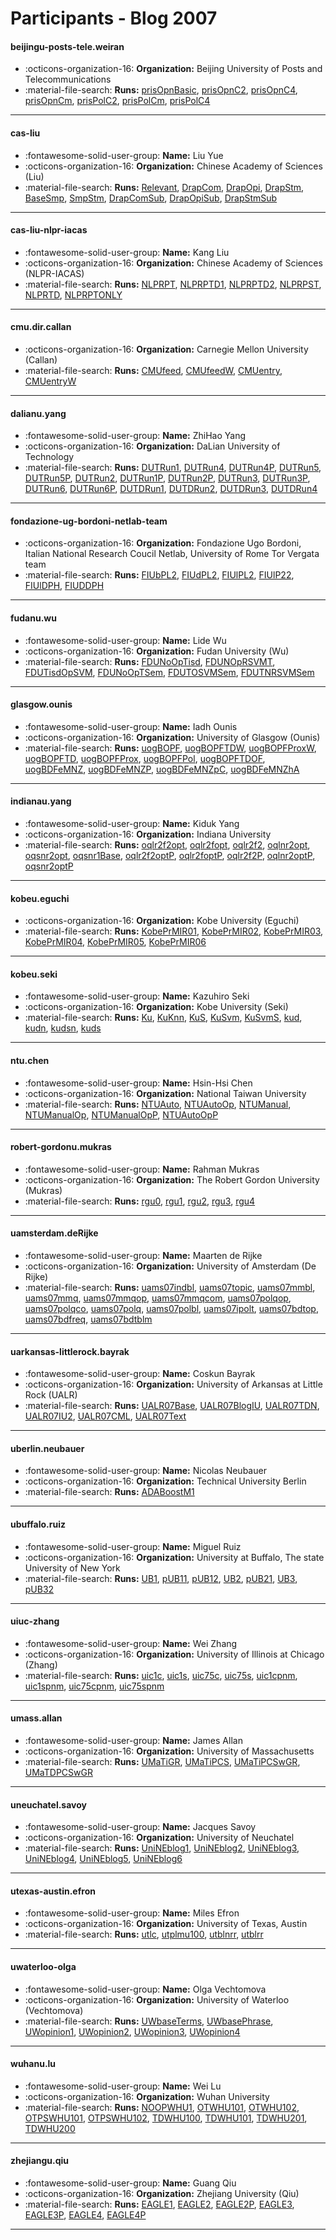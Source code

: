 # Participants - Blog 2007 

#### beijingu-posts-tele.weiran
 - :octicons-organization-16: **Organization:** Beijing University of Posts and Telecommunications
 - :material-file-search: **Runs:** [prisOpnBasic](./runs.md#prisopnbasic), [prisOpnC2](./runs.md#prisopnc2), [prisOpnC4](./runs.md#prisopnc4), [prisOpnCm](./runs.md#prisopncm), [prisPolC2](./runs.md#prispolc2), [prisPolCm](./runs.md#prispolcm), [prisPolC4](./runs.md#prispolc4)

---
#### cas-liu
 - :fontawesome-solid-user-group: **Name:** Liu Yue
 - :octicons-organization-16: **Organization:** Chinese Academy of Sciences (Liu)
 - :material-file-search: **Runs:** [Relevant](./runs.md#relevant), [DrapCom](./runs.md#drapcom), [DrapOpi](./runs.md#drapopi), [DrapStm](./runs.md#drapstm), [BaseSmp](./runs.md#basesmp), [SmpStm](./runs.md#smpstm), [DrapComSub](./runs.md#drapcomsub), [DrapOpiSub](./runs.md#drapopisub), [DrapStmSub](./runs.md#drapstmsub)

---
#### cas-liu-nlpr-iacas
 - :fontawesome-solid-user-group: **Name:** Kang Liu
 - :octicons-organization-16: **Organization:** Chinese Academy of Sciences (NLPR-IACAS)
 - :material-file-search: **Runs:** [NLPRPT](./runs.md#nlprpt), [NLPRPTD1](./runs.md#nlprptd1), [NLPRPTD2](./runs.md#nlprptd2), [NLPRPST](./runs.md#nlprpst), [NLPRTD](./runs.md#nlprtd), [NLPRPTONLY](./runs.md#nlprptonly)

---
#### cmu.dir.callan
 - :octicons-organization-16: **Organization:** Carnegie Mellon University (Callan)
 - :material-file-search: **Runs:** [CMUfeed](./runs.md#cmufeed), [CMUfeedW](./runs.md#cmufeedw), [CMUentry](./runs.md#cmuentry), [CMUentryW](./runs.md#cmuentryw)

---
#### dalianu.yang
 - :fontawesome-solid-user-group: **Name:** ZhiHao Yang
 - :octicons-organization-16: **Organization:** DaLian University of Technology
 - :material-file-search: **Runs:** [DUTRun1](./runs.md#dutrun1), [DUTRun4](./runs.md#dutrun4), [DUTRun4P](./runs.md#dutrun4p), [DUTRun5](./runs.md#dutrun5), [DUTRun5P](./runs.md#dutrun5p), [DUTRun2](./runs.md#dutrun2), [DUTRun1P](./runs.md#dutrun1p), [DUTRun2P](./runs.md#dutrun2p), [DUTRun3](./runs.md#dutrun3), [DUTRun3P](./runs.md#dutrun3p), [DUTRun6](./runs.md#dutrun6), [DUTRun6P](./runs.md#dutrun6p), [DUTDRun1](./runs.md#dutdrun1), [DUTDRun2](./runs.md#dutdrun2), [DUTDRun3](./runs.md#dutdrun3), [DUTDRun4](./runs.md#dutdrun4)

---
#### fondazione-ug-bordoni-netlab-team
 - :octicons-organization-16: **Organization:**  Fondazione Ugo Bordoni, Italian National Research Coucil  Netlab,  University of Rome Tor Vergata team
 - :material-file-search: **Runs:** [FIUbPL2](./runs.md#fiubpl2), [FIUdPL2](./runs.md#fiudpl2), [FIUlPL2](./runs.md#fiulpl2), [FIUlP22](./runs.md#fiulp22), [FIUlDPH](./runs.md#fiuldph), [FIUDDPH](./runs.md#fiuddph)

---
#### fudanu.wu
 - :fontawesome-solid-user-group: **Name:** Lide Wu
 - :octicons-organization-16: **Organization:** Fudan University (Wu)
 - :material-file-search: **Runs:** [FDUNoOpTisd](./runs.md#fdunooptisd), [FDUNOpRSVMT](./runs.md#fdunoprsvmt), [FDUTisdOpSVM](./runs.md#fdutisdopsvm), [FDUNoOpTSem](./runs.md#fdunooptsem), [FDUTOSVMSem](./runs.md#fdutosvmsem), [FDUTNRSVMSem](./runs.md#fdutnrsvmsem)

---
#### glasgow.ounis
 - :fontawesome-solid-user-group: **Name:** Iadh Ounis
 - :octicons-organization-16: **Organization:** University of Glasgow (Ounis)
 - :material-file-search: **Runs:** [uogBOPF](./runs.md#uogbopf), [uogBOPFTDW](./runs.md#uogbopftdw), [uogBOPFProxW](./runs.md#uogbopfproxw), [uogBOPFTD](./runs.md#uogbopftd), [uogBOPFProx](./runs.md#uogbopfprox), [uogBOPFPol](./runs.md#uogbopfpol), [uogBOPFTDOF](./runs.md#uogbopftdof), [uogBDFeMNZ](./runs.md#uogbdfemnz), [uogBDFeMNZP](./runs.md#uogbdfemnzp), [uogBDFeMNZpC](./runs.md#uogbdfemnzpc), [uogBDFeMNZhA](./runs.md#uogbdfemnzha)

---
#### indianau.yang
 - :fontawesome-solid-user-group: **Name:** Kiduk Yang
 - :octicons-organization-16: **Organization:** Indiana University
 - :material-file-search: **Runs:** [oqlr2f2opt](./runs.md#oqlr2f2opt), [oqlr2fopt](./runs.md#oqlr2fopt), [oqlr2f2](./runs.md#oqlr2f2), [oqlnr2opt](./runs.md#oqlnr2opt), [oqsnr2opt](./runs.md#oqsnr2opt), [oqsnr1Base](./runs.md#oqsnr1base), [oqlr2f2optP](./runs.md#oqlr2f2optp), [oqlr2foptP](./runs.md#oqlr2foptp), [oqlr2f2P](./runs.md#oqlr2f2p), [oqlnr2optP](./runs.md#oqlnr2optp), [oqsnr2optP](./runs.md#oqsnr2optp)

---
#### kobeu.eguchi
 - :octicons-organization-16: **Organization:** Kobe University (Eguchi)
 - :material-file-search: **Runs:** [KobePrMIR01](./runs.md#kobeprmir01), [KobePrMIR02](./runs.md#kobeprmir02), [KobePrMIR03](./runs.md#kobeprmir03), [KobePrMIR04](./runs.md#kobeprmir04), [KobePrMIR05](./runs.md#kobeprmir05), [KobePrMIR06](./runs.md#kobeprmir06)

---
#### kobeu.seki
 - :fontawesome-solid-user-group: **Name:** Kazuhiro Seki
 - :octicons-organization-16: **Organization:** Kobe University (Seki)
 - :material-file-search: **Runs:** [Ku](./runs.md#ku), [KuKnn](./runs.md#kuknn), [KuS](./runs.md#kus), [KuSvm](./runs.md#kusvm), [KuSvmS](./runs.md#kusvms), [kud](./runs.md#kud), [kudn](./runs.md#kudn), [kudsn](./runs.md#kudsn), [kuds](./runs.md#kuds)

---
#### ntu.chen
 - :fontawesome-solid-user-group: **Name:** Hsin-Hsi Chen
 - :octicons-organization-16: **Organization:** National Taiwan University
 - :material-file-search: **Runs:** [NTUAuto](./runs.md#ntuauto), [NTUAutoOp](./runs.md#ntuautoop), [NTUManual](./runs.md#ntumanual), [NTUManualOp](./runs.md#ntumanualop), [NTUManualOpP](./runs.md#ntumanualopp), [NTUAutoOpP](./runs.md#ntuautoopp)

---
#### robert-gordonu.mukras
 - :fontawesome-solid-user-group: **Name:** Rahman Mukras
 - :octicons-organization-16: **Organization:** The Robert Gordon University (Mukras)
 - :material-file-search: **Runs:** [rgu0](./runs.md#rgu0), [rgu1](./runs.md#rgu1), [rgu2](./runs.md#rgu2), [rgu3](./runs.md#rgu3), [rgu4](./runs.md#rgu4)

---
#### uamsterdam.deRijke
 - :fontawesome-solid-user-group: **Name:** Maarten de Rijke
 - :octicons-organization-16: **Organization:** University of Amsterdam (De Rijke)
 - :material-file-search: **Runs:** [uams07indbl](./runs.md#uams07indbl), [uams07topic](./runs.md#uams07topic), [uams07mmbl](./runs.md#uams07mmbl), [uams07mmq](./runs.md#uams07mmq), [uams07mmqop](./runs.md#uams07mmqop), [uams07mmqcom](./runs.md#uams07mmqcom), [uams07polqop](./runs.md#uams07polqop), [uams07polqco](./runs.md#uams07polqco), [uams07polq](./runs.md#uams07polq), [uams07polbl](./runs.md#uams07polbl), [uams07ipolt](./runs.md#uams07ipolt), [uams07bdtop](./runs.md#uams07bdtop), [uams07bdfreq](./runs.md#uams07bdfreq), [uams07bdtblm](./runs.md#uams07bdtblm)

---
#### uarkansas-littlerock.bayrak
 - :fontawesome-solid-user-group: **Name:** Coskun Bayrak
 - :octicons-organization-16: **Organization:** University of Arkansas at Little Rock (UALR)
 - :material-file-search: **Runs:** [UALR07Base](./runs.md#ualr07base), [UALR07BlogIU](./runs.md#ualr07blogiu), [UALR07TDN](./runs.md#ualr07tdn), [UALR07IU2](./runs.md#ualr07iu2), [UALR07CML](./runs.md#ualr07cml), [UALR07Text](./runs.md#ualr07text)

---
#### uberlin.neubauer
 - :fontawesome-solid-user-group: **Name:** Nicolas Neubauer
 - :octicons-organization-16: **Organization:** Technical University Berlin
 - :material-file-search: **Runs:** [ADABoostM1](./runs.md#adaboostm1)

---
#### ubuffalo.ruiz
 - :fontawesome-solid-user-group: **Name:** Miguel Ruiz
 - :octicons-organization-16: **Organization:** University at Buffalo, The state University of New York
 - :material-file-search: **Runs:** [UB1](./runs.md#ub1), [pUB11](./runs.md#pub11), [pUB12](./runs.md#pub12), [UB2](./runs.md#ub2), [pUB21](./runs.md#pub21), [UB3](./runs.md#ub3), [pUB32](./runs.md#pub32)

---
#### uiuc-zhang
 - :fontawesome-solid-user-group: **Name:** Wei Zhang
 - :octicons-organization-16: **Organization:** University of Illinois at Chicago (Zhang)
 - :material-file-search: **Runs:** [uic1c](./runs.md#uic1c), [uic1s](./runs.md#uic1s), [uic75c](./runs.md#uic75c), [uic75s](./runs.md#uic75s), [uic1cpnm](./runs.md#uic1cpnm), [uic1spnm](./runs.md#uic1spnm), [uic75cpnm](./runs.md#uic75cpnm), [uic75spnm](./runs.md#uic75spnm)

---
#### umass.allan
 - :fontawesome-solid-user-group: **Name:** James Allan
 - :octicons-organization-16: **Organization:** University of Massachusetts
 - :material-file-search: **Runs:** [UMaTiGR](./runs.md#umatigr), [UMaTiPCS](./runs.md#umatipcs), [UMaTiPCSwGR](./runs.md#umatipcswgr), [UMaTDPCSwGR](./runs.md#umatdpcswgr)

---
#### uneuchatel.savoy
 - :fontawesome-solid-user-group: **Name:** Jacques Savoy
 - :octicons-organization-16: **Organization:** University of Neuchatel
 - :material-file-search: **Runs:** [UniNEblog1](./runs.md#unineblog1), [UniNEblog2](./runs.md#unineblog2), [UniNEblog3](./runs.md#unineblog3), [UniNEblog4](./runs.md#unineblog4), [UniNEblog5](./runs.md#unineblog5), [UniNEblog6](./runs.md#unineblog6)

---
#### utexas-austin.efron
 - :fontawesome-solid-user-group: **Name:** Miles Efron
 - :octicons-organization-16: **Organization:** University of Texas, Austin
 - :material-file-search: **Runs:** [utlc](./runs.md#utlc), [utplmu100](./runs.md#utplmu100), [utblnrr](./runs.md#utblnrr), [utblrr](./runs.md#utblrr)

---
#### uwaterloo-olga
 - :fontawesome-solid-user-group: **Name:** Olga Vechtomova
 - :octicons-organization-16: **Organization:** University of Waterloo (Vechtomova)
 - :material-file-search: **Runs:** [UWbaseTerms](./runs.md#uwbaseterms), [UWbasePhrase](./runs.md#uwbasephrase), [UWopinion1](./runs.md#uwopinion1), [UWopinion2](./runs.md#uwopinion2), [UWopinion3](./runs.md#uwopinion3), [UWopinion4](./runs.md#uwopinion4)

---
#### wuhanu.lu
 - :fontawesome-solid-user-group: **Name:** Wei Lu
 - :octicons-organization-16: **Organization:** Wuhan University
 - :material-file-search: **Runs:** [NOOPWHU1](./runs.md#noopwhu1), [OTWHU101](./runs.md#otwhu101), [OTWHU102](./runs.md#otwhu102), [OTPSWHU101](./runs.md#otpswhu101), [OTPSWHU102](./runs.md#otpswhu102), [TDWHU100](./runs.md#tdwhu100), [TDWHU101](./runs.md#tdwhu101), [TDWHU201](./runs.md#tdwhu201), [TDWHU200](./runs.md#tdwhu200)

---
#### zhejiangu.qiu
 - :fontawesome-solid-user-group: **Name:** Guang Qiu
 - :octicons-organization-16: **Organization:** Zhejiang University (Qiu)
 - :material-file-search: **Runs:** [EAGLE1](./runs.md#eagle1), [EAGLE2](./runs.md#eagle2), [EAGLE2P](./runs.md#eagle2p), [EAGLE3](./runs.md#eagle3), [EAGLE3P](./runs.md#eagle3p), [EAGLE4](./runs.md#eagle4), [EAGLE4P](./runs.md#eagle4p)

---
